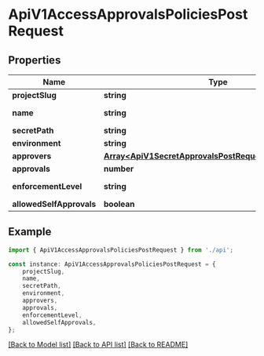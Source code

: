 # ApiV1AccessApprovalsPoliciesPostRequest


## Properties

Name | Type | Description | Notes
------------ | ------------- | ------------- | -------------
**projectSlug** | **string** |  | [default to undefined]
**name** | **string** |  | [optional] [default to undefined]
**secretPath** | **string** |  | [optional] [default to '/']
**environment** | **string** |  | [default to undefined]
**approvers** | [**Array&lt;ApiV1SecretApprovalsPostRequestApproversInner&gt;**](ApiV1SecretApprovalsPostRequestApproversInner.md) |  | [default to undefined]
**approvals** | **number** |  | [optional] [default to 1]
**enforcementLevel** | **string** |  | [optional] [default to EnforcementLevelEnum_Hard]
**allowedSelfApprovals** | **boolean** |  | [optional] [default to true]

## Example

```typescript
import { ApiV1AccessApprovalsPoliciesPostRequest } from './api';

const instance: ApiV1AccessApprovalsPoliciesPostRequest = {
    projectSlug,
    name,
    secretPath,
    environment,
    approvers,
    approvals,
    enforcementLevel,
    allowedSelfApprovals,
};
```

[[Back to Model list]](../README.md#documentation-for-models) [[Back to API list]](../README.md#documentation-for-api-endpoints) [[Back to README]](../README.md)
